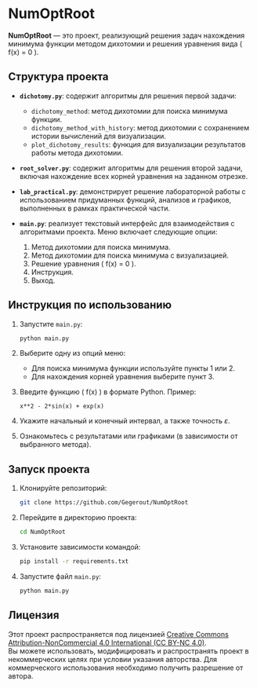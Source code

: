 # NumOptRoot

**NumOptRoot** — это проект, реализующий решения задач нахождения минимума функции методом дихотомии и решения уравнения вида \( f(x) = 0 \).

## Структура проекта

- **`dichotomy.py`**: содержит алгоритмы для решения первой задачи:
  - `dichotomy_method`: метод дихотомии для поиска минимума функции.
  - `dichotomy_method_with_history`: метод дихотомии с сохранением истории вычислений для визуализации.
  - `plot_dichotomy_results`: функция для визуализации результатов работы метода дихотомии.

- **`root_solver.py`**: содержит алгоритмы для решения второй задачи, включая нахождение всех корней уравнения на заданном отрезке.

- **`lab_practical.py`**: демонстрирует решение лабораторной работы с использованием придуманных функций, анализов и графиков, выполненных в рамках практической части.

- **`main.py`**: реализует текстовый интерфейс для взаимодействия с алгоритмами проекта. Меню включает следующие опции:

  1. Метод дихотомии для поиска минимума.
  2. Метод дихотомии для поиска минимума с визуализацией.
  3. Решение уравнения \( f(x) = 0 \).
  4. Инструкция.
  5. Выход.

## Инструкция по использованию

1. Запустите `main.py`:
   ```bash
   python main.py
   ```

2. Выберите одну из опций меню:
   - Для поиска минимума функции используйте пункты 1 или 2.
   - Для нахождения корней уравнения выберите пункт 3.

3. Введите функцию \( f(x) \) в формате Python. Пример:
   ```
   x**2 - 2*sin(x) + exp(x)
   ```

4. Укажите начальный и конечный интервал, а также точность $\varepsilon$.

5. Ознакомьтесь с результатами или графиками (в зависимости от выбранного метода).

## Запуск проекта

1. Клонируйте репозиторий:
   ```bash
   git clone https://github.com/Gegerout/NumOptRoot
   ```

2. Перейдите в директорию проекта:
   ```bash
   cd NumOptRoot
   ```

3. Установите зависимости командой:
    ```bash
    pip install -r requirements.txt
    ```

4. Запустите файл `main.py`:
   ```bash
   python main.py
   ```

## Лицензия

Этот проект распространяется под лицензией [Creative Commons Attribution-NonCommercial 4.0 International (CC BY-NC 4.0)](https://creativecommons.org/licenses/by-nc/4.0/).  
Вы можете использовать, модифицировать и распространять проект в некоммерческих целях при условии указания авторства. Для коммерческого использования необходимо получить разрешение от автора.
